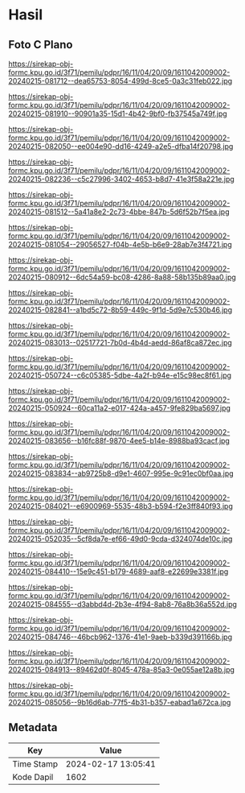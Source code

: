 # Hasil

## Foto C Plano

https://sirekap-obj-formc.kpu.go.id/3f71/pemilu/pdpr/16/11/04/20/09/1611042009002-20240215-081712--dea65753-8054-499d-8ce5-0a3c31feb022.jpg

https://sirekap-obj-formc.kpu.go.id/3f71/pemilu/pdpr/16/11/04/20/09/1611042009002-20240215-081910--90901a35-15d1-4b42-9bf0-fb37545a749f.jpg

https://sirekap-obj-formc.kpu.go.id/3f71/pemilu/pdpr/16/11/04/20/09/1611042009002-20240215-082050--ee004e90-dd16-4249-a2e5-dfba14f20798.jpg

https://sirekap-obj-formc.kpu.go.id/3f71/pemilu/pdpr/16/11/04/20/09/1611042009002-20240215-082236--c5c27996-3402-4653-b8d7-41e3f58a221e.jpg

https://sirekap-obj-formc.kpu.go.id/3f71/pemilu/pdpr/16/11/04/20/09/1611042009002-20240215-081512--5a41a8e2-2c73-4bbe-847b-5d6f52b7f5ea.jpg

https://sirekap-obj-formc.kpu.go.id/3f71/pemilu/pdpr/16/11/04/20/09/1611042009002-20240215-081054--29056527-f04b-4e5b-b6e9-28ab7e3f4721.jpg

https://sirekap-obj-formc.kpu.go.id/3f71/pemilu/pdpr/16/11/04/20/09/1611042009002-20240215-080912--6dc54a59-bc08-4286-8a88-58b135b89aa0.jpg

https://sirekap-obj-formc.kpu.go.id/3f71/pemilu/pdpr/16/11/04/20/09/1611042009002-20240215-082841--a1bd5c72-8b59-449c-9f1d-5d9e7c530b46.jpg

https://sirekap-obj-formc.kpu.go.id/3f71/pemilu/pdpr/16/11/04/20/09/1611042009002-20240215-083013--02517721-7b0d-4b4d-aedd-86af8ca872ec.jpg

https://sirekap-obj-formc.kpu.go.id/3f71/pemilu/pdpr/16/11/04/20/09/1611042009002-20240215-050724--c6c05385-5dbe-4a2f-b94e-e15c98ec8f61.jpg

https://sirekap-obj-formc.kpu.go.id/3f71/pemilu/pdpr/16/11/04/20/09/1611042009002-20240215-050924--60ca11a2-e017-424a-a457-9fe829ba5697.jpg

https://sirekap-obj-formc.kpu.go.id/3f71/pemilu/pdpr/16/11/04/20/09/1611042009002-20240215-083656--b16fc88f-9870-4ee5-b14e-8988ba93cacf.jpg

https://sirekap-obj-formc.kpu.go.id/3f71/pemilu/pdpr/16/11/04/20/09/1611042009002-20240215-083834--ab9725b8-d9e1-4607-995e-9c91ec0bf0aa.jpg

https://sirekap-obj-formc.kpu.go.id/3f71/pemilu/pdpr/16/11/04/20/09/1611042009002-20240215-084021--e6900969-5535-48b3-b594-f2e3ff840f93.jpg

https://sirekap-obj-formc.kpu.go.id/3f71/pemilu/pdpr/16/11/04/20/09/1611042009002-20240215-052035--5cf8da7e-ef66-49d0-9cda-d324074de10c.jpg

https://sirekap-obj-formc.kpu.go.id/3f71/pemilu/pdpr/16/11/04/20/09/1611042009002-20240215-084410--15e9c451-b179-4689-aaf8-e22699e3381f.jpg

https://sirekap-obj-formc.kpu.go.id/3f71/pemilu/pdpr/16/11/04/20/09/1611042009002-20240215-084555--d3abbd4d-2b3e-4f94-8ab8-76a8b36a552d.jpg

https://sirekap-obj-formc.kpu.go.id/3f71/pemilu/pdpr/16/11/04/20/09/1611042009002-20240215-084746--46bcb962-1376-41e1-9aeb-b339d391166b.jpg

https://sirekap-obj-formc.kpu.go.id/3f71/pemilu/pdpr/16/11/04/20/09/1611042009002-20240215-084913--89462d0f-8045-478a-85a3-0e055ae12a8b.jpg

https://sirekap-obj-formc.kpu.go.id/3f71/pemilu/pdpr/16/11/04/20/09/1611042009002-20240215-085056--9b16d6ab-77f5-4b31-b357-eabad1a672ca.jpg


## Metadata

| Key        | Value               |
| ---------- | ------------------- |
| Time Stamp | 2024-02-17 13:05:41 |
| Kode Dapil | 1602                |



